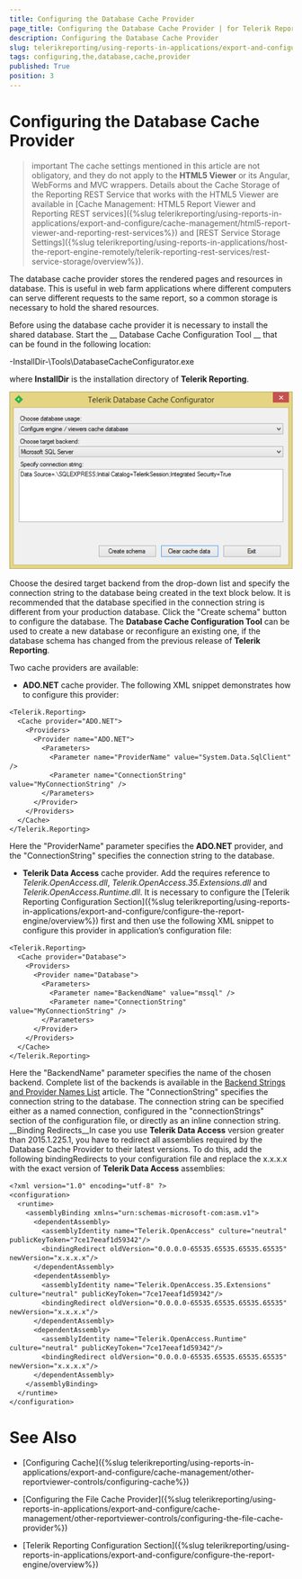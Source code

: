 ```yaml
---
title: Configuring the Database Cache Provider
page_title: Configuring the Database Cache Provider | for Telerik Reporting Documentation
description: Configuring the Database Cache Provider
slug: telerikreporting/using-reports-in-applications/export-and-configure/cache-management/other-reportviewer-controls/configuring-the-database-cache-provider
tags: configuring,the,database,cache,provider
published: True
position: 3
---
```


# Configuring the Database Cache Provider



>important The cache settings mentioned in this article are not obligatory, and they do not apply to the           __HTML5 Viewer__  or its Angular, WebForms and MVC wrappers. Details about the Cache Storage of the Reporting REST          Service that works with the HTML5 Viewer are available in          [Cache Management: HTML5 Report Viewer and Reporting REST services]({%slug telerikreporting/using-reports-in-applications/export-and-configure/cache-management/html5-report-viewer-and-reporting-rest-services%})          and [REST Service Storage Settings]({%slug telerikreporting/using-reports-in-applications/host-the-report-engine-remotely/telerik-reporting-rest-services/rest-service-storage/overview%}).        


The database cache provider stores the rendered pages and resources in database. This is useful in web farm
        applications where different computers can serve different requests to the same report, so a common storage is necessary to hold
        the shared resources.
      

Before using the database cache provider it is necessary to install the shared database. Start the __
          Database Cache
          Configuration Tool
        __ that can be found in the following location:
      

-InstallDir-\Tools\DatabaseCacheConfigurator.exe

where __InstallDir__ is the installation directory of __Telerik Reporting__.
        
  ![](images/SessionState/sessionmanagement3.png)

Choose the desired target backend from the drop-down list and specify the connection string to the database being created in the text
        block below. It is recommended that the database specified in the connection string is different from your production database. Click the
        "Create schema" button to configure the database. The __Database Cache Configuration Tool__ can be used to create a new database
        or reconfigure an existing one, if the database schema has changed from the previous release of __Telerik Reporting__.
      

Two cache providers are available:

* __ADO.NET__ cache provider.
            The following XML snippet demonstrates how to configure this provider:
          

````
<Telerik.Reporting>
  <Cache provider="ADO.NET">
    <Providers>
      <Provider name="ADO.NET">
        <Parameters>
          <Parameter name="ProviderName" value="System.Data.SqlClient" />
          <Parameter name="ConnectionString" value="MyConnectionString" />
        </Parameters>
      </Provider>
    </Providers>
  </Cache>
</Telerik.Reporting>
````

Here the "ProviderName" parameter specifies the __ADO.NET__ provider, and the "ConnectionString" specifies the connection string to the database.
          

* __Telerik Data Access__ cache provider.
            Add the requires reference to
            *Telerik.OpenAccess.dll*,
            *Telerik.OpenAccess.35.Extensions.dll* and
            *Telerik.OpenAccess.Runtime.dll*.
            It is necessary to configure the [Telerik Reporting Configuration Section]({%slug telerikreporting/using-reports-in-applications/export-and-configure/configure-the-report-engine/overview%}) first and then use the following XML snippet to
            configure this provider in application’s configuration file:
          

````
<Telerik.Reporting>
  <Cache provider="Database">
    <Providers>
      <Provider name="Database">
        <Parameters>
          <Parameter name="BackendName" value="mssql" />
          <Parameter name="ConnectionString" value="MyConnectionString" />
        </Parameters>
      </Provider>
    </Providers>
  </Cache>
</Telerik.Reporting>
````

Here the "BackendName" parameter specifies the name of the chosen backend. Complete list of the backends is available in the
            [Backend Strings and Provider Names List](http://docs.telerik.com/data-access/developers-guide/database-specifics/database-specifics-backend-strings-provider-names-list) article. The "ConnectionString" specifies the connection string to the database.
            The connection string can be specified either as a named connection, configured in the "connectionStrings" section of the configuration file, or directly
            as an inline connection string.
          __Binding Redirects__In case you use __Telerik Data Access__ version greater than 2015.1.225.1, you have to redirect all assemblies required by the Database Cache Provider to their
            latest versions. To do this, add the following bindingRedirects to your configuration file and replace the x.x.x.x with the exact version of __Telerik Data Access__ assemblies:
          

````
<?xml version="1.0" encoding="utf-8" ?>
<configuration>
  <runtime>
    <assemblyBinding xmlns="urn:schemas-microsoft-com:asm.v1">
      <dependentAssembly>
        <assemblyIdentity name="Telerik.OpenAccess" culture="neutral" publicKeyToken="7ce17eeaf1d59342"/>
        <bindingRedirect oldVersion="0.0.0.0-65535.65535.65535.65535" newVersion="x.x.x.x"/>
      </dependentAssembly>
      <dependentAssembly>
        <assemblyIdentity name="Telerik.OpenAccess.35.Extensions" culture="neutral" publicKeyToken="7ce17eeaf1d59342"/>
        <bindingRedirect oldVersion="0.0.0.0-65535.65535.65535.65535" newVersion="x.x.x.x"/>
      </dependentAssembly>
      <dependentAssembly>
        <assemblyIdentity name="Telerik.OpenAccess.Runtime" culture="neutral" publicKeyToken="7ce17eeaf1d59342"/>
        <bindingRedirect oldVersion="0.0.0.0-65535.65535.65535.65535" newVersion="x.x.x.x"/>
      </dependentAssembly>
    </assemblyBinding>
  </runtime>
</configuration>
````



# See Also

 * [Configuring Cache]({%slug telerikreporting/using-reports-in-applications/export-and-configure/cache-management/other-reportviewer-controls/configuring-cache%})

 * [Configuring the File Cache Provider]({%slug telerikreporting/using-reports-in-applications/export-and-configure/cache-management/other-reportviewer-controls/configuring-the-file-cache-provider%})

 * [Telerik Reporting Configuration Section]({%slug telerikreporting/using-reports-in-applications/export-and-configure/configure-the-report-engine/overview%})
